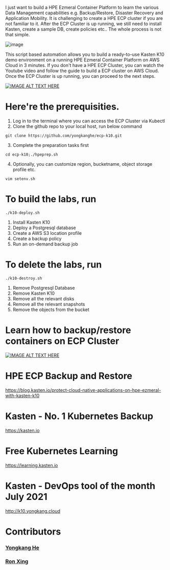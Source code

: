I just want to build a HPE Ezmeral Container Platform to learn the various Data Management capabilities e.g. Backup/Restore, Disaster Recovery and Application Mobility. It is challenging to create a HPE ECP cluster if you are not familiar to it. After the ECP Cluster is up running, we still need to install Kasten, create a sample DB, create policies etc.. The whole process is not that simple.

![image](https://f.hubspotusercontent30.net/hub/3855032/hubfs/Blog%20Images/HPE%20Ezmeral%20Container%20Platform/Blog-featured-hpe-ezmeral-kasten.png?width=720&name=Blog-featured-hpe-ezmeral-kasten.png)

This script based automation allows you to build a ready-to-use Kasten K10 demo environment on a running HPE Ezmeral Container Platform on AWS Cloud in 3 minutes. If you don't have a HPE ECP Cluster, you can watch the Youtube video and follow the guide to build a ECP cluster on AWS Cloud. Once the ECP Cluster is up running, you can proceed to the next steps. 

[![IMAGE ALT TEXT HERE](https://img.youtube.com/vi/KUlH2o405oI/0.jpg)](https://www.youtube.com/watch?v=KUlH2o405oI)

# Here're the prerequisities. 
1. Log in to the terminal where you can access the ECP Cluster via Kubectl
2. Clone the github repo to your local host, run below command
````
git clone https://github.com/yongkanghe/ecp-k10.git
````
3. Complete the preparation tasks first
````
cd ecp-k10;./hpeprep.sh
````
4. Optionally, you can customize region, bucketname, object storage profile etc.
````
vim setenv.sh
````
 
# To build the labs, run 
````
./k10-deploy.sh
````
1. Install Kasten K10
2. Deploy a Postgresql database
3. Create a AWS S3 location profile
4. Create a backup policy
5. Run an on-demand backup job

# To delete the labs, run 
````
./k10-destroy.sh
````
1. Remove Postgresql Database
2. Remove Kasten K10
3. Remove all the relevant disks
4. Remove all the relevant snapshots
5. Remove the objects from the bucket

# Learn how to backup/restore containers on ECP Cluster
[![IMAGE ALT TEXT HERE](https://img.youtube.com/vi/zMKIOCuEPyI/0.jpg)](https://www.youtube.com/watch?v=zMKIOCuEPyI)

# HPE ECP Backup and Restore
https://blog.kasten.io/protect-cloud-native-applications-on-hpe-ezmeral-with-kasten-k10

# Kasten - No. 1 Kubernetes Backup
https://kasten.io 

# Free Kubernetes Learning
https://learning.kasten.io 

# Kasten - DevOps tool of the month July 2021
http://k10.yongkang.cloud

# Contributors

### [Yongkang He](http://yongkang.cloud)
### [Ron Xing](https://www.linkedin.com/in/ron-xing-hua/)



